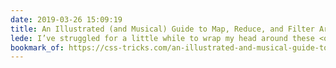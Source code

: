 ```yaml
---
date: 2019-03-26 15:09:19
title: An Illustrated (and Musical) Guide to Map, Reduce, and Filter Array Methods
lede: I’ve struggled for a little while to wrap my head around these <q>new</q> methods, but this article by Una Kravets couldn’t have made them any easier or fun to understand!
bookmark_of: https://css-tricks.com/an-illustrated-and-musical-guide-to-map-reduce-and-filter-array-methods/
---
```



